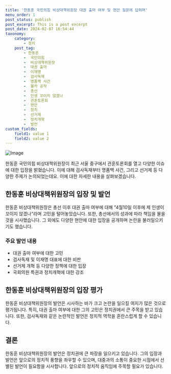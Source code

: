 ```yaml
---
title: '한동훈 국민의힘 비상대책위원장 대권 출마 여부 및 현안 질문에 답하며'
menu_order: 1
post_status: publish
post_excerpt: This is a post excerpt
post_date: 2024-02-07 16:54:44
taxonomy:
    category:
        - 정치
    post_tag:
        - 한동훈
        -  국민의힘
        -  비상대책위원장
        -  대권 출마
        -  이재명
        -  검사독재
        -  명품백 사건
        -  몰카 공작
        -  총선
        -  인생 꼬이지 않겠나
        -  관훈토론회
        -  현안
        -  정치
        -  선거제
        -  정치개혁
        -  발언
custom_fields:
    field1: value 1
    field2: value 2
---
```


![Image](https://imgnews.pstatic.net/image/421/2024/02/07/0007341101_001_20240207133806222.jpg?type=w647)


한동훈 국민의힘 비상대책위원장이 최근 서울 중구에서 관훈토론회를 열고 다양한 이슈에 대한 입장을 밝혔습니다. 이에 대해 검사독재부터 명품백 사건, 그리고 선거제 등 다양한 주제가 논의되었는데요. 이에 대한 자세한 내용을 살펴보겠습니다.

## 한동훈 비상대책위원장의 입장 및 발언

한동훈 비상대책위원장은 총선 이후 대권 출마 여부에 대해 "4월10일 이후에 제 인생이 꼬이지 않겠나"라며 고민을 털어놓았습니다. 또한, 총선에서의 성과에 따라 책임을 물을 것을 시사했습니다. 그 외에도 다양한 현안에 대한 입장을 공개하며 논란을 불러일으키기도 했습니다.

### 주요 발언 내용

- 대권 출마 여부에 대한 고민
- 검사독재 및 이재명 대표에 대한 비판
- 선거제 개혁 등 다양한 정책에 대한 입장
- 국회의원 특권과 정치개혁에 대한 강조

## 한동훈 비상대책위원장의 입장 평가

한동훈 비상대책위원장의 발언은 시사하는 바가 크고 논란을 일으킬 여지가 많은 것으로 평가됩니다. 특히, 대권 출마 여부에 대한 그의 고민은 정치권에서 큰 주목을 받고 있습니다. 또한, 검사독재와 같은 논란적인 발언은 정치적 역학을 혼란스럽게 할 수 있습니다.

## 결론

한동훈 비상대책위원장의 발언은 정치권에 큰 파장을 일으키고 있습니다. 그의 입장과 발언은 앞으로의 정치적 풍향을 좌우할 수 있으며, 대중과의 소통이 중요한 시점에서 선별된 발언이 필요함을 시사합니다. 앞으로의 정치적 움직임에 주목할 필요가 있습니다.

